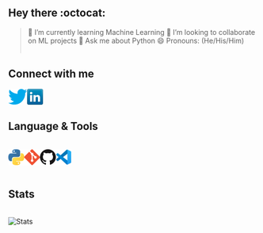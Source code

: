 ## Hey there :octocat:

<!--
**Atharv-777/Atharv-777** is a ✨ _special_ ✨ repository because its `README.md` (this file) appears on your GitHub profile.

Here are some ideas to get you started:
- 🔭 I’m currently working on ...
- 🤔 I’m looking for help with ...
- 📫 How to reach me: atharvbidwe11@gmail.com
- ⚡ Fun fact: ...-->

> 🌱 I’m currently learning Machine Learning
> 👯 I’m looking to collaborate on ML projects
> 💬 Ask me about Python
> 😄 Pronouns: (He/His/Him)
<br><br>

## Connect with me
<img align="left" alt="Twitter" href="https://twitter.com/AtharvBidwe" src="icons/twitter.png" />
<img align="left" alt="LinkedIn" href="https://www.linkedin.com/in/atharv-bidwe-2996631aa/" src="icons/linkedin.png" />

<br><br>
## Language & Tools
<br>
<img align="left" alt="Python" href="https://www.python.org/about/" src="icons/python.png" />
<img align="left" alt="Git" href="" src="icons/git.png" />
<img align="left" alt="Github" href="https://github.com/Atharv-777" src="icons/github.png" />
<img align="left" alt="VSCode" href="" src="icons/vscode.png" />

<br><br>
## Stats
<br>
<img align="left" alt="Stats" src="https://github-readme-stats.vercel.app/api?username=Atharv-777&&show_icons=true&title_color=ffffff&icon_color=ffffff&text_color=daf7dc&bg_color=000000" />

